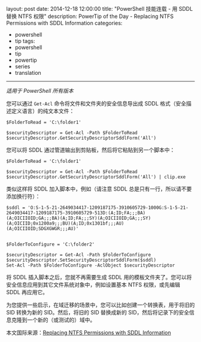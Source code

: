 ﻿layout: post
date: 2014-12-18 12:00:00
title: "PowerShell 技能连载 - 用 SDDL 替换 NTFS 权限"
description: PowerTip of the Day - Replacing NTFS Permissions with SDDL Information
categories:
- powershell
- tip
tags:
- powershell
- tip
- powertip
- series
- translation
---
_适用于 PowerShell 所有版本_

您可以通过 `Get-Acl` 命令将文件和文件夹的安全信息导出成 SDDL 格式（安全描述定义语言）的纯文本文件：

    $FolderToRead = 'C:\folder1'
    
    $securityDescriptor = Get-Acl -Path $FolderToRead
    $securityDescriptor.GetSecurityDescriptorSddlForm('All') 

您可以将 SDDL 通过管道输出到剪贴板，然后将它粘贴到另一个脚本中：

    $FolderToRead = 'C:\folder1'
    
    $securityDescriptor = Get-Acl -Path $FolderToRead
    $securityDescriptor.GetSecurityDescriptorSddlForm('All') | clip.exe 

类似这样将 SDDL 加入脚本中，例如（请注意 SDDL 总是只有一行，所以请不要添加换行符）：

    $sddl = 'O:S-1-5-21-2649034417-1209187175-3910605729-1000G:S-1-5-21-2649034417-1209187175-3910605729-513D:(A;ID;FA;;;BA)(A;OICIIOID;GA;;;BA)(A;ID;FA;;;SY)(A;OICIIOID;GA;;;SY)(A;OICIID;0x1200a9;;;BU)(A;ID;0x1301bf;;;AU)(A;OICIIOID;SDGXGWGR;;;AU)'
    
    
    $FolderToConfigure = 'C:\folder2'
    
    $securityDescriptor = Get-Acl -Path $FolderToConfigure
    $securityDescriptor.SetSecurityDescriptorSddlForm($sddl)
    Set-Acl -Path $FolderToConfigure -AclObject $securityDescriptor 

将 SDDL 插入脚本之后，您就不再需要生成 SDDL 用的模板文件夹了。您可以将安全信息应用到其它文件系统对象中，例如设置基本 NTFS 权限，或先编辑 SDDL 再应用它。

为您提供一些启示，在域迁移的场景中，您可以比如创建一个转换表，用于将旧的 SID 转换为新的 SID。然后，将旧的 SID 替换成新的 SID，然后将记录下的安全信息克隆到一个新的（或测试的）域中。

<!--more-->
本文国际来源：[Replacing NTFS Permissions with SDDL Information](http://powershell.com/cs/blogs/tips/archive/2014/12/18/replacing-ntfs-permissions-with-sddl-information.aspx)
